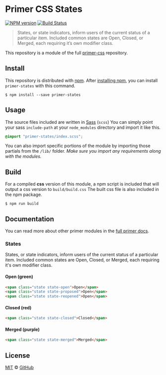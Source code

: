 # Primer CSS States

[![NPM version](http://img.shields.io/npm/v/primer-states.svg)](https://www.npmjs.org/package/primer-states)
[![Build Status](https://travis-ci.org/primer/states.svg?branch=master)](https://travis-ci.org/primer/states)

> States, or state indicators, inform users of the current status of a particular item. Included common states are Open, Closed, or Merged, each requiring it’s own modifier class.

This repository is a module of the full [primer-css][primer-css] repository.

## Install

This repository is distributed with [npm][npm]. After [installing npm][install-npm], you can install `primer-states` with this command.

```
$ npm install --save primer-states
```

## Usage

The source files included are written in [Sass][sass] (`scss`) You can simply point your sass `include-path` at your `node_modules` directory and import it like this.

```scss
@import "primer-states/index.scss";
```

You can also import specific portions of the module by importing those partials from the `/lib/` folder. _Make sure you import any requirements along with the modules._

## Build

For a compiled **css** version of this module, a npm script is included that will output a css version to `build/build.css` The built css file is also included in the npm package.

```
$ npm run build
```

## Documentation

You can read more about other primer modules in the [full primer docs][docs].

<!-- %docs
title: States
homepage: https://github.com/primer/states
status: Stable
-->

### States

States, or state indicators, inform users of the current status of a particular item. Included common states are Open, Closed, or Merged, each requiring it's own modifier class.

#### Open (green)

```html
<span class="state state-open">Open</span>
<span class="state state-proposed">Open</span>
<span class="state state-reopened">Open</span>
```

#### Closed (red)

```html
<span class="state state-closed">Closed</span>
```

#### Merged (purple)

```html
<span class="state state-merged">Merged</span>
```

<!-- %enddocs -->

## License

[MIT](./LICENSE) &copy; [GitHub](https://github.com/)

[primer-css]: https://github.com/primer/primer
[docs]: http://primercss.io/
[npm]: https://www.npmjs.com/
[install-npm]: https://docs.npmjs.com/getting-started/installing-node
[sass]: http://sass-lang.com/
